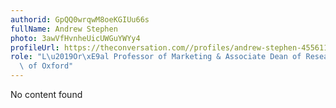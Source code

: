 ```yaml
---
authorid: GpQQ0wrqwM8oeKGIUu66s
fullName: Andrew Stephen
photo: 3awVfHvnheUicUWGuYWYy4
profileUrl: https://theconversation.com//profiles/andrew-stephen-455611
role: "L\u2019Or\xE9al Professor of Marketing & Associate Dean of Research, University\
  \ of Oxford"
---
```

No content found